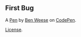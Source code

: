 First Bug
---------


A [Pen](https://codepen.io/benweese/pen/dyyZqpL) by [Ben Weese](https://codepen.io/benweese) on [CodePen](https://codepen.io).

[License](https://codepen.io/benweese/pen/dyyZqpL/license).